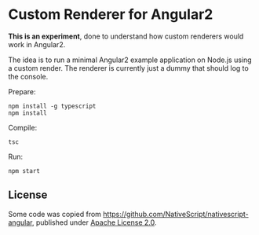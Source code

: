 # Custom Renderer for Angular2

**This is an experiment**, done to understand how custom renderers would work in Angular2.

The idea is to run a minimal Angular2 example application on Node.js using a custom render. The renderer is currently just a dummy that should log to the console.

Prepare:

    npm install -g typescript
    npm install

Compile:

    tsc

Run:

    npm start

## License

Some code was copied from https://github.com/NativeScript/nativescript-angular, published under [Apache License 2.0](https://github.com/NativeScript/nativescript-angular/blob/master/LICENSE).

